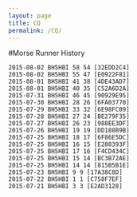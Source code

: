 ```yaml
---
layout: page
title: CQ
permalink: /CQ/
---
```


#Morse Runner History

	2015-08-02 BH5HBI 58 54 [32EDD2C4]
	2015-08-02 BH5HBI 55 47 [E0922F81]
	2015-08-01 BH5HBI 41 38 [4DE43AD7]
	2015-08-01 BH5HBI 40 35 [C52A6D2A]
	2015-07-31 BH5HBI 46 45 [90929E95]
	2015-07-30 BH5HBI 28 26 [6FA03770]
	2015-07-29 BH5HBI 33 32 [6E98FC09]
	2015-07-28 BH5HBI 27 24 [BE279F35]
	2015-07-27 BH5HBI 26 23 [988EE3DF]
	2015-07-26 BH5HBI 19 19 [DD188B9B]
	2015-07-25 BH5HBI 18 17 [6F86E5DC]
	2015-07-25 BH5HBI 16 15 [E280393F]
	2015-07-25 BH5HBI 17 16 [F4CD434C]
	2015-07-25 BH5HBI 15 14 [BC3B72AE]
	2015-07-25 BH5HBI 14 14 [815B5B1E]
	2015-07-23 BH5HBI 9 9 [17A38C8D]
	2015-07-22 BH5HBI 1 1 [C758F7EF]
	2015-07-21 BH5HBI 3 3 [E2AD3128]

